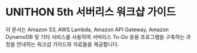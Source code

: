 # UNITHON 5th 서버리스 워크샵 가이드

이 문서는 Amazon S3, AWS Lambda, Amazon API Gateway, Amazon DynamoDB 및 기타 서비스를 사용하여 서버리스 To-Do 응용 프로그램을 구축하는 과정을 안내하는 워크샵 가이드와 자료들을 제공합니다.

